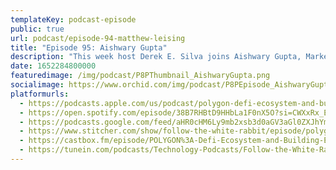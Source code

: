 ```yaml
---
templateKey: podcast-episode
public: true
url: podcast/episode-94-matthew-leising
title: "Episode 95: Aishwary Gupta"
description: "This week host Derek E. Silva joins Aishwary Gupta, Marketing and Operations lead at Polygon. We take a deep dive into all things Polygon to discuss the Web3 defi ecosystem, building dApps to scale, and how they are bringing the world to Ethereum."
date: 1652284800000
featuredimage: /img/podcast/P8PThumbnail_AishwaryGupta.png
socialimage: https://www.orchid.com/img/podcast/P8PEpisode_AishwaryGupta.png
platformurls:
  - https://podcasts.apple.com/us/podcast/polygon-defi-ecosystem-and-building-ethereum-dapps/id1516705670?i=1000560543745
  - https://open.spotify.com/episode/38B7RHBtD9HHbLa1F0nX5O?si=CWXxRx_EToWP7Wt6yHCqLg
  - https://podcasts.google.com/feed/aHR0cHM6Ly9mb2xsb3d0aGV3aGl0ZXJhYmJpdC5saWJzeW4uY29tL3Jzcw/episode/NDNhYmU0YzctNjVjNy00ODkxLTk0OTgtZDNmZmY5MzJkZjUz?sa=X&ved=0CAUQkfYCahcKEwjwt6ufqNj3AhUAAAAAHQAAAAAQCg
  - https://www.stitcher.com/show/follow-the-white-rabbit/episode/polygon-defi-ecosystem-and-building-ethereum-dapps-with-aishwary-gupta-203096267
  - https://castbox.fm/episode/POLYGON%3A-Defi-Ecosystem-and-Building-Ethereum-Dapps-with-Aishwary-Gupta-id2954358-id494076583?country=us
  - https://tunein.com/podcasts/Technology-Podcasts/Follow-the-White-Rabbit-p1330281/?topicId=172029516
---
```

